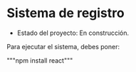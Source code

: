<h1>Sistema de registro</h1>

- Estado del proyecto: En construcción.

Para ejecutar el sistema, debes poner:

"""npm install react"""
